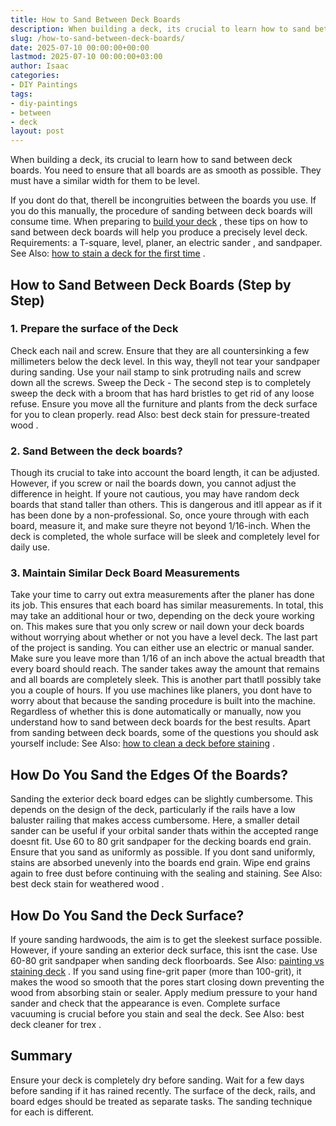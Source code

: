 ```yaml
---
title: How to Sand Between Deck Boards
description: When building a deck, its crucial to learn how to sand between deck boards. You need to ensure that all boards are as smooth as possible.
slug: /how-to-sand-between-deck-boards/
date: 2025-07-10 00:00:00+00:00
lastmod: 2025-07-10 00:00:00+03:00
author: Isaac
categories:
- DIY Paintings
tags:
- diy-paintings
- between
- deck
layout: post
---
```

When building a deck, its crucial to learn how to sand between deck boards. You need to ensure that all boards are as smooth as possible. They must have a similar width for them to be level.

If you dont do that, therell be incongruities between the boards you use. If you do this manually, the procedure of sanding between deck boards will consume time.
When preparing to
[build your deck](https://www.extension.iastate.edu/smallfarms/toxicity-concerns-about-raised-bed-construction-materials)
, these tips on how to sand between deck boards will help you produce a precisely level deck. Requirements: a T-square, level, planer, an
electric sander
, and sandpaper. See Also:
[how to stain a deck for the first time](https://pestpolicy.com/how-to-stain-a-deck-for-the-first-time/)
.
## **How to Sand Between Deck Boards (Step by Step)**
### **1. Prepare the surface of the Deck**
Check each nail and screw. Ensure that they are all countersinking a few millimeters below the deck level. In this way, theyll not tear your sandpaper during sanding. Use your nail stamp to sink protruding nails and screw down all the screws.
Sweep the Deck - The second step is to completely sweep the deck with a broom that has hard bristles to get rid of any loose refuse. Ensure you move all the furniture and plants from the deck surface for you to clean properly. read Also:
best deck stain for pressure-treated wood
.
### **2. Sand Between the deck boards?**
Though its crucial to take into account the board length, it can be adjusted. However, if you screw or nail the boards down, you cannot adjust the difference in height.
If youre not cautious, you may have random deck boards that stand taller than others. This is dangerous and itll appear as if it has been done by a non-professional.
So, once youre through with each board, measure it, and make sure theyre not beyond 1/16-inch. When the deck is completed, the whole surface will be sleek and completely level for daily use.
### 3. Maintain Similar Deck Board Measurements
Take your time to carry out extra measurements after the planer has done its job. This ensures that each board has similar measurements.
In total, this may take an additional hour or two, depending on the deck youre working on. This makes sure that you only screw or nail down your deck boards without worrying about whether or not you have a level deck.
The last part of the project is sanding. You can either use an electric or manual sander. Make sure you leave more than 1/16 of an inch above the actual breadth that every board should reach.
The sander takes away the amount that remains and all boards are completely sleek. This is another part thatll possibly take you a couple of hours. If you use machines like planers, you dont have to worry about that because the sanding procedure is built into the machine.
Regardless of whether this is done automatically or manually, now you understand how to sand between deck boards for the best results. Apart from sanding between deck boards, some of the questions you should ask yourself include: See Also:
[how to clean a deck before staining](https://pestpolicy.com/how-to-clean-a-deck-before-staining/)
.
## **How Do You Sand the Edges Of the Boards?**
Sanding the exterior deck board edges can be slightly cumbersome. This depends on the design of the deck, particularly if the rails have a low baluster railing that makes access cumbersome.
Here, a smaller detail sander can be useful if your orbital sander thats within the accepted range doesnt fit. Use 60 to 80 grit sandpaper for the decking boards end grain. Ensure that you sand as uniformly as possible.
If you dont sand uniformly, stains are absorbed unevenly into the boards end grain. Wipe end grains again to free dust before continuing with the sealing and staining. See Also:
best deck stain for weathered wood
.
## **How Do You Sand the Deck Surface?**
If youre sanding hardwoods, the aim is to get the sleekest surface possible. However, if youre sanding an exterior deck surface, this isnt the case. Use 60-80 grit sandpaper when sanding deck floorboards. See Also:
[painting vs staining deck](https://pestpolicy.com/painting-vs-staining-deck/)
.
If you sand using fine-grit paper (more than 100-grit), it makes the wood so smooth that the pores start closing down preventing the wood from absorbing stain or sealer.
Apply medium pressure to your hand sander and check that the appearance is even. Complete surface vacuuming is crucial before you stain and seal the deck. See Also:
best deck cleaner for trex
.
## **Summary**
Ensure your deck is completely dry before sanding. Wait for a few days before sanding if it has rained recently. The surface of the deck, rails, and board edges should be treated as separate tasks. The sanding technique for each is different.